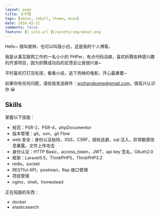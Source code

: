 ```yaml
---
layout: page
title: 关于我
tags: [about, Jekyll, theme, moon]
date: 2016-03-21
comments: false
feature: {{ site.url }}/assets/img/about.png
---
```

Hello~ 我叫俊钟，也可以叫我小白，这是我的个人博客。

我是从事互联网工作的一名小小的 PHPer，有点代码洁癖，喜欢折腾各种感兴趣的开源项目，因为折腾成功后的反馈会让我很兴奋~

平时喜欢打打羽毛球，看看小说，追下热映的电影，开心最重要~

如果你有任何问题，请给我发送邮件：wjzhandsome@gmail.com，很高兴认识你 😀

## Skills

掌握以下技能：
* 规范：PSR-2，PSR-4，phpDocumentor
* 版本管理：git，svn，git Flow
* web 安全：身份认证劫持，XSS，CSRF，授权逃避，sql 注入，异常敏感信息暴露，文件上传攻击
* 身份认证：HTTP Basic，access_token，JWT，api key 签名，OAuth2.0
* 框架：Laravel5.5，ThinkPHP5，ThinkPHP3.2
* redis，socket
* RESTful API，postman，Rap 接口管理
* 项目管理
* nginx，shell，homestead

正在捣鼓的东西：
* docker
* elasticsearch

